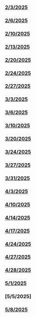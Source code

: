 ### [2/3/2025](2-3-25.md)
### [2/6/2025](2-6-25.md)
### [2/10/2025](2-10-25.md)
### [2/13/2025](2-13-25.md)
### [2/20/2025](2-20-25.md)
### [2/24/2025](2-24-25.md)
### [2/27/2025](2-27-25.md)
### [3/3/2025](3-3-25.md)
### [3/6/2025](3-6-25.md)
### [3/10/2025](3-10-25.md)
### [3/20/2025](3-20-25.md)
### [3/24/2025](3-24-25.md)
### [3/27/2025](3-27-25.md)
### [3/31/2025](3-31-25.md)
### [4/3/2025](3-31-25.md)
### [4/10/2025](4-10-25.md)
### [4/14/2025](4-14-25.md)
### [4/17/2025](4-17-25.md)
### [4/24/2025](4-24-25.md)
### [4/27/2025](4-27-25.md)
### [4/28/2025](4-28-25.md)
### [5/1/2025](5-1-25.md)
### [5/5/2025]
### [5/8/2025](5-8-25.md)
